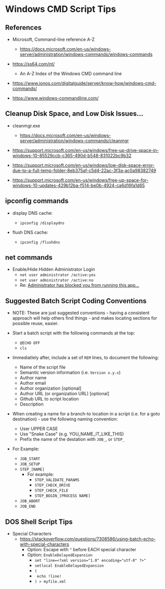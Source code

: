 
# Windows CMD Script Tips

## References
- Microsoft, Command-line reference A-Z
  + https://docs.microsoft.com/en-us/windows-server/administration/windows-commands/windows-commands

- https://ss64.com/nt/
  + An A-Z Index of the Windows CMD command line

- https://www.ionos.com/digitalguide/server/know-how/windows-cmd-commands/

- https://www.windows-commandline.com/


## Cleanup Disk Space, and Low Disk Issues...

- cleanmgr.exe 
  + https://docs.microsoft.com/en-us/windows-server/administration/windows-commands/cleanmgr

- https://support.microsoft.com/en-us/windows/free-up-drive-space-in-windows-10-85529ccb-c365-490d-b548-831022bc9b32
- https://support.microsoft.com/en-us/windows/low-disk-space-error-due-to-a-full-temp-folder-8eb375af-c5d4-22ac-3f3a-ac0a98382749
- https://support.microsoft.com/en-us/windows/free-up-space-for-windows-10-updates-429b12ba-f514-be0b-4924-ca6d16fa1d65

## ipconfig commands
- display DNS cache:
  + ```ipconfig /displaydns```

- flush DNS cache:
  + ```ipconfig /flushdns```


## net commands

- Enable/Hide Hidden Administrator Login
  + ```net user administrator /active:yes```
  + ```net user administrator /active:no```
  + Re: [Administrator has blocked you from running this
    app...](https://answers.microsoft.com/en-us/windows/forum/windows_10-security/administrator-has-blocked-you-from-running-this/2c268be6-1d17-46af-acf8-9dc2d489b728)


## Suggested Batch Script  Coding Conventions

- NOTE: These are just suggested conventions - having a consistent approach will help others find things - and makes locating sections for possible reuse, easier.

- Start a batch script with the following commands at the top:
  + ```@ECHO OFF```
  + ```cls```
- Immediatlely after, include a set of ```REM``` lines, to document the following:
  + Name of the script file
  + Semantic version information (i.e. ```Version x.y.x```)
  + Author name
  + Author email
  + Author organization [optional]
  + Author URL (or organization URL) [optional]
  + Github URL to script location
  + Description


- When creating a name for a branch-to location in a script (i.e. for a goto destination) - use the following naming convention:
  + User UPPER CASE
  + Use "Snake Case" (e.g. YOU_NAME_IT_LIKE_THIS)
  + Prefix the name of the destation with ```JOB_```, or ```STEP_``` 
- For Example:
  + ```JOB_START```
  + ```JOB_SETUP```
  + ```STEP_[NAME]```
    * For example:
      * ```STEP_VALIDATE_PARAMS```
      * ```STEP_CHECK_DRIVE```
      * ```STEP_CHECK_FILE```
      * ```STEP_BEGIN_[PROCESS NAME]```
  + ```JOB_ABORT```
  + ```JOB_END```



## DOS Shell Script Tips

- Special Characters  
  + https://stackoverflow.com/questions/7308586/using-batch-echo-with-special-characters
    * Option: Escape with ```^``` before EACH special character
    * Option: ```EnableDelayedExpansion```
      * ```set "line=<?xml version="1.0" encoding="utf-8" ?>"```
      * ```setlocal EnableDelayedExpansion```
      * ```(```
      * ``` echo !line!```
      * ```) > myfile.xml```


